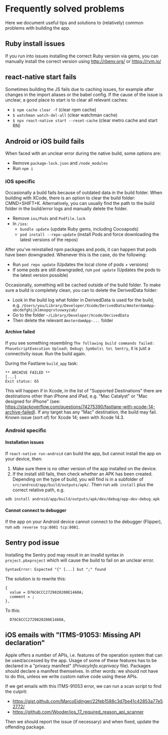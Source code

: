 # Frequently solved problems

Here we document useful tips and solutions to (relatively) common problems with building the app.

## Ruby install issues

If you run into issues installing the correct Ruby version via gems, you can manually install the correct version using http://rbenv.org/ or https://rvm.io/

## react-native start fails

Sometimes building the JS fails due to caching issues, for example after changes in the import aliases or the babel config. If the cause of the issue is unclear, a good place to start is to clear all relevant caches:

- `$ npm cache clear -f` (clear npm cache)
- `$ watchman watch-del-all` (clear watchman cache)
- `$ npx react-native start --reset-cache` (clear metro cache and start RN)

## Android or iOS build fails

When faced with an unclear error during the native build, some options are:

- Remove `package-lock.json` and `/node_modules`
- Run `npm i`

### iOS specific

Occasionally a build fails because of outdated data in the build folder. When building with XCode, there is an option to clear the build folder: CMND+SHIFT+K. Alternatively, you can usually find the path to the build folder in the build/error logs and manually delete the folder.

- Remove `ios/Pods` and `Podfile.lock`
- In `/ios`:
  - `bundle update` (update Ruby gems, including Cocoapods)
  - `pod install --repo-update` (install Pods and force downloading the latest versions of the repos)

After you've reinstalled npm packages and pods, it can happen that pods have been downgraded. Whenever this is the case, do the following:

- Run `pod repo update` (Updates the local clone of pods + versions)
- If some pods are still downgraded, run `pod update` (Updates the pods to the latest version possible)

Occasionally, something will be cached outside of the build folder. To make sure a build is completely clean, you can to delete the DerivedData folder:

- Look in the build log what folder in DerivedData is used for the build, e.g. `/Users/you/Library/Developer/Xcode/DerivedData/AmsterdamApp-abcdefghijklmnopqrstuvwxyzab/`
- Go to the folder `~/Library/Developer/Xcode/DerivedData`
- Then delete the relevant `AmsterdamApp-...` folder

#### Archive failed

If you see something resembling `The following build commands failed: PhaseScriptExecution Upload\ Debug\ Symbols\ to\ Sentry`, it is just a connectivity issue. Run the build again.

During the Fastlane `build_app` task:

```shell
** ARCHIVE FAILED **
[...]
Exit status: 65
```

This will happen if in Xcode, in the list of "Supported Destinations" there are destinations other than iPhone and iPad, e.g. "Mac Catalyst" or "Mac designed for iPhone" (see: https://stackoverflow.com/questions/74275390/fastlane-with-xcode-14-archive-failed). If any target has any "Mac" destination, the build may fail. Known issue (sort of) for Xcode 14; seen with Xcode 14.3.

### Android specific

#### Installation issues
If `react-native run-android` can build the app, but cannot install the app on your device, then:

1. Make sure there is no other version of the app installed on the device.
2. If the install still fails, then check whether an APK has been created. Depending on the type of build, you will find is in a subfolder of `src/android/app/build/outputs/apk/`. Then run `adb install` plus the correct relative path, e.g.

```bash
adb install android/app/build/outputs/apk/dev/debug/app-dev-debug.apk
```

#### Cannot connect to debugger
If the app on your Android device cannot connect to the debugger (Flipper), run `adb reverse tcp:8081 tcp:8081`.

## Sentry pod issue

Installing the Sentry pod may result in an invalid syntax in `project.pbxproject` which will cause the build to fail on an unclear error.

```
SyntaxError: Expected "{" [...] but ";" found
```

The solution is to rewrite this:

```
{
  value = D76C6CCC2729820200E1460A;
  comment = ;
},
```

To this:

```
  D76C6CCC2729820200E1460A,
```

## iOS emails with "ITMS-91053: Missing API declaration"

Apple offers a number of APIs, i.e. features of the operation system that can be used/accessed by the app. Usage of some of these features has to be declared in a "privacy manifest" (*PrivacyInfo.xcprivacy* file). Packages should declare a manifest themselves. In other words: we should not have to do this, unless we write custom native code using these APIs.

If we get emails with this ITMS-91053 error, we can run a scan script to find the culprit:

- https://gist.github.com/MarcoEidinger/22feb1588c3d7be41c42853a77e52772/
- https://github.com/Wooder/ios_17_required_reason_api_scanner

Then we should report the issue (if necessary) and when fixed, update the offending package.
